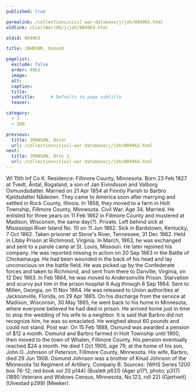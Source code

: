 ```yaml
---
published: true

permalink: /collections/civil-war-database/j/joh/004963.html
oldlink: /CivilWar/db/j/joh/004963.html

oldid: 004963

title: JOHNSON, Osmund

pagelist:
  exclude: false
  order: 4963
  image: 
  alt:
  caption:
  title:
  subtitle:      # Defaults to page subtitle
  teaser:

category: 
  - J 
  - JOH

previous:
  title: JOHNSON, Oscar
  url: /collections/civil-war-database/j/joh/004962.html  
next:
  title: JOHNSON, Otto J.
  url: /collections/civil-war-database/j/joh/004964.html   
---
```

WI 15th Inf Co K. Residence: Fillmore County, Minnesota. Born 23 Feb 1827 at Tvedt, &Aring;rdal, Rogaland, a son of Jan Eivindsson and Valborg Osmundsdatter. Married on 21 Apr 1854 at Finn&ouml;y Parish to Barbro Kjeldsdatter N&aring;de&ouml;en. They came to America soon after marrying and settled in Rock County, Illinois. In 1858, they moved to a farm in Holt Township, Fillmore County, Minnesota. Civil War: Age 34. Married. He enlisted for three years on 11 Feb 1862 in Fillmore County and mustered at Madison, Wisconsin, the same day(?). Private. Left behind sick at Mississippi River Island No. 10 on 11 Jun 1862. Sick in Bardstown, Kentucky, 7 Oct 1862. Taken prisoner at Stone&#39;s River, Tennessee, 31 Dec 1862. Held in Libby Prison at Richmond, Virginia. In March, 1863, he was exchanged and sent to a parole camp at St. Louis, Missouri. He later rejoined his company. He was reported missing in action on 20 Sep 1863 in the Battle of Chickamauga. He had been wounded in the back of his head and lay unconscious on the battle field. He was picked up by the Confederate forces and taken to Richmond, and sent from there to Danville, Virginia, on 12 Dec 1863. In Feb 1864, he was moved to Andersonville Prison. Starvation and scurvy put him in the prison hospital 6 Aug through 8 Sep 1864. Sent to Millen, Georgia, on 11 Nov 1864. He was released to Union authorities at Jacksonville, Florida, on 29 Apr 1865. On his discharge from the service at Madison, Wisconsin, 30 May 1865, he went back to his home in Minnesota, where everyone believed he had died in prison. He arrived home just in time to stop the wedding of his wife to a neighbor. It is said that Barbro did not recognize him, he was so emaciated. He weighed about 60 pounds and could not stand. Post war: On 15 Feb 1888, Osmund was awarded a pension of $12 a month. Osmund and Barbro farmed in Holt Township until 1900, then moved to the town of Whalen, Fillmore County. His pension eventually reached $24 a month. He died 1 Oct 1906, age 79, at the home of his son, John O. Johnson of Peterson, Fillmore County, Minnesota. His wife, Barbro, died 29 Jun 1908. Osmund Johnson was a brother of Knud Johnson of the Minnesota 1st Regiment of Artillery, Company B. Sources: (WHS Series 1200 box 76-12; red book vol 20 p144) (Buslett p631) (Ager p171, photo; p317) (1890 Veterans and Widows Census, Minnesota, No.123, roll 22) (Gjertveit) (Ulvestad p299) (Meeker).